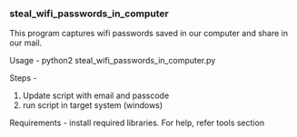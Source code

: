 ### steal_wifi_passwords_in_computer

This program captures wifi passwords saved in our computer and share in our mail.

Usage - python2 steal_wifi_passwords_in_computer.py

Steps - 
1. Update script with email and passcode
2. run script in target system (windows)

Requirements - install required libraries. For help, refer tools section
